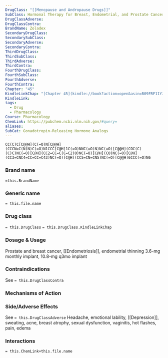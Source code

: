 ```yaml
---
DrugClass: "[[Menopause and Andropause Drugs]]"
SubClass: Hormonal Therapy for Breast, Endometrial, and Prostate Cancer
DrugClassAdverse: 
DrugClassContra: 
BrandName: Zoladex
SecondaryDrugClass: 
SecondarySubClass: 
SecondaryAdverse: 
SecondaryContra: 
ThirdDrugClass: 
ThirdSubClass: 
ThirdAdverse: 
ThirdContra: 
FourthDrugClass: 
FourthSubClass: 
FourthAdverse: 
FourthContra: 
Chapter: "45"
KindleLinkChap: "[Chapter 45](kindle://book?action=open&asin=B09FRF11YJ&location=26138)"
KindleLink: 
tags:
  - Drug
  - Pharmacology
Course: Pharmacology
ChemLink: https://pubchem.ncbi.nlm.nih.gov/#query=
aliases: 
SubCat: Gonadotropin-Releasing Hormone Analogs
---
```

```smiles
CC(C)C[C@@H](C(=O)N[C@@H](CCCN=C(N)N)C(=O)N1CCC[C@H]1C(=O)NNC(=O)N)NC(=O)[C@@H](COC(C)(C)C)NC(=O)[C@H](CC2=CC=C(C=C2)O)NC(=O)[C@H](CO)NC(=O)[C@H](CC3=CNC4=CC=CC=C43)NC(=O)[C@H](CC5=CN=CN5)NC(=O)[C@@H]6CCC(=O)N6
```

### Brand name
`=this.BrandName`

### Generic name
`= this.file.name`

### Drug class 
`= this.DrugClass`
	`= this.DrugClass.KindleLinkChap`

### Dosage & Usage
Prostate and breast cancer, [[Endometriosis]], endometrial thinning
3.6-mg monthly implant, 10.8-mg q3mo implant

### Contraindications
See `= this.DrugClassContra`

### Mechanisms of Action


### Side/Adverse Effects
See `= this.DrugClassAdverse`
Headache, emotional lability, [[Depression]], sweating, acne, breast atrophy, sexual dysfunction, vaginitis, hot flashes, pain, edema

### Interactions

`= this.ChemLink+this.file.name`

